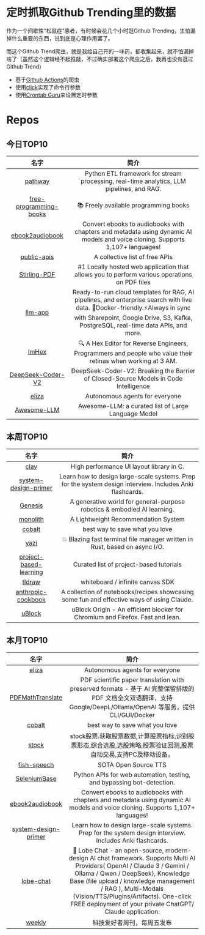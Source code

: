 # 定时抓取Github Trending里的数据

作为一个间歇性“松鼠症”患者，有时候会花几个小时逛Github Trending，生怕漏掉什么重要的东西，说到底是心理作用罢了。

而这个Github Trend爬虫，就是我给自己开的一味药，都收集起来，就不怕漏掉啥了（虽然这个逻辑经不起推敲，不过确实部署这个爬虫之后，我再也没有逛过Github Trend）

* 基于[Github Actions](https://docs.github.com/en/actions)的爬虫
* 使用[click](https://github.com/pallets/click)实现了命令行参数
* 使用[Crontab Guru](https://crontab.guru/)来设置定时参数

# Repos
## 今日TOP10 
<!-- START OF DAILY_TOP10_REPOS -->
| 名字 | 简介 |
| :----: | :----: |
| [pathway](https://github.com/pathwaycom/pathway) | Python ETL framework for stream processing, real-time analytics, LLM pipelines, and RAG. |
| [free-programming-books](https://github.com/EbookFoundation/free-programming-books) | 📚 Freely available programming books |
| [ebook2audiobook](https://github.com/DrewThomasson/ebook2audiobook) | Convert ebooks to audiobooks with chapters and metadata using dynamic AI models and voice cloning. Supports 1,107+ languages! |
| [public-apis](https://github.com/public-apis/public-apis) | A collective list of free APIs |
| [Stirling-PDF](https://github.com/Stirling-Tools/Stirling-PDF) | #1 Locally hosted web application that allows you to perform various operations on PDF files |
| [llm-app](https://github.com/pathwaycom/llm-app) | Ready-to-run cloud templates for RAG, AI pipelines, and enterprise search with live data. 🐳Docker-friendly.⚡Always in sync with Sharepoint, Google Drive, S3, Kafka, PostgreSQL, real-time data APIs, and more. |
| [ImHex](https://github.com/WerWolv/ImHex) | 🔍 A Hex Editor for Reverse Engineers, Programmers and people who value their retinas when working at 3 AM. |
| [DeepSeek-Coder-V2](https://github.com/deepseek-ai/DeepSeek-Coder-V2) | DeepSeek-Coder-V2: Breaking the Barrier of Closed-Source Models in Code Intelligence |
| [eliza](https://github.com/elizaOS/eliza) | Autonomous agents for everyone |
| [Awesome-LLM](https://github.com/Hannibal046/Awesome-LLM) | Awesome-LLM: a curated list of Large Language Model |
<!-- END OF DAILY_TOP10_REPOS -->

## 本周TOP10
<!-- START OF WEEKLY_TOP10_REPOS -->
| 名字 | 简介 |
| :----: | :----: |
| [clay](https://github.com/nicbarker/clay) | High performance UI layout library in C. |
| [system-design-primer](https://github.com/donnemartin/system-design-primer) | Learn how to design large-scale systems. Prep for the system design interview. Includes Anki flashcards. |
| [Genesis](https://github.com/Genesis-Embodied-AI/Genesis) | A generative world for general-purpose robotics & embodied AI learning. |
| [monolith](https://github.com/bytedance/monolith) | A Lightweight Recommendation System |
| [cobalt](https://github.com/imputnet/cobalt) | best way to save what you love |
| [yazi](https://github.com/sxyazi/yazi) | 💥 Blazing fast terminal file manager written in Rust, based on async I/O. |
| [project-based-learning](https://github.com/practical-tutorials/project-based-learning) | Curated list of project-based tutorials |
| [tldraw](https://github.com/tldraw/tldraw) | whiteboard / infinite canvas SDK |
| [anthropic-cookbook](https://github.com/anthropics/anthropic-cookbook) | A collection of notebooks/recipes showcasing some fun and effective ways of using Claude. |
| [uBlock](https://github.com/gorhill/uBlock) | uBlock Origin - An efficient blocker for Chromium and Firefox. Fast and lean. |
<!-- END OF WEEKLY_TOP10_REPOS -->

## 本月TOP10
<!-- START OF MONTHLY_TOP10_REPOS -->
| 名字 | 简介 |
| :----: | :----: |
| [eliza](https://github.com/elizaOS/eliza) | Autonomous agents for everyone |
| [PDFMathTranslate](https://github.com/Byaidu/PDFMathTranslate) | PDF scientific paper translation with preserved formats - 基于 AI 完整保留排版的 PDF 文档全文双语翻译，支持 Google/DeepL/Ollama/OpenAI 等服务，提供 CLI/GUI/Docker |
| [cobalt](https://github.com/imputnet/cobalt) | best way to save what you love |
| [stock](https://github.com/myhhub/stock) | stock股票.获取股票数据,计算股票指标,识别股票形态,综合选股,选股策略,股票验证回测,股票自动交易,支持PC及移动设备。 |
| [fish-speech](https://github.com/fishaudio/fish-speech) | SOTA Open Source TTS |
| [SeleniumBase](https://github.com/seleniumbase/SeleniumBase) | Python APIs for web automation, testing, and bypassing bot-detection. |
| [ebook2audiobook](https://github.com/DrewThomasson/ebook2audiobook) | Convert ebooks to audiobooks with chapters and metadata using dynamic AI models and voice cloning. Supports 1,107+ languages! |
| [system-design-primer](https://github.com/donnemartin/system-design-primer) | Learn how to design large-scale systems. Prep for the system design interview. Includes Anki flashcards. |
| [lobe-chat](https://github.com/lobehub/lobe-chat) | 🤯 Lobe Chat - an open-source, modern-design AI chat framework. Supports Multi AI Providers( OpenAI / Claude 3 / Gemini / Ollama / Qwen / DeepSeek), Knowledge Base (file upload / knowledge management / RAG ), Multi-Modals (Vision/TTS/Plugins/Artifacts). One-click FREE deployment of your private ChatGPT/ Claude application. |
| [weekly](https://github.com/ruanyf/weekly) | 科技爱好者周刊，每周五发布 |
<!-- END OF MONTHLY_TOP10_REPOS -->
